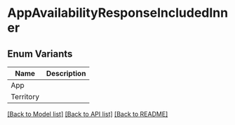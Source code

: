 # AppAvailabilityResponseIncludedInner

## Enum Variants

| Name | Description |
|---- | -----|
| App |  |
| Territory |  |

[[Back to Model list]](../README.md#documentation-for-models) [[Back to API list]](../README.md#documentation-for-api-endpoints) [[Back to README]](../README.md)



